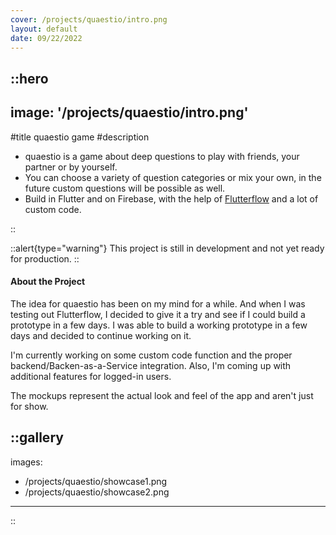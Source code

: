 ```yaml
---
cover: /projects/quaestio/intro.png
layout: default
date: 09/22/2022
---
```


::hero
---
image: '/projects/quaestio/intro.png'
---
#title
quaestio game
#description
- quaestio is a game about deep questions to play with friends, your partner or by yourself.
- You can choose a variety of question categories or mix your own, in the future custom questions will be possible as well.
- Build in Flutter and on Firebase, with the help of [Flutterflow](https://flutterflow.io) and a lot of custom code.

::

::alert{type="warning"}
This project is still in development and not yet ready for production.
::

<h4>About the Project</h4>

The idea for quaestio has been on my mind for a while. And when I was testing out Flutterflow, I decided to give it a try and see if I could build a prototype in a few days. I was able to build a working prototype in a few days and decided to continue working on it. 

I'm currently working on some custom code function and the proper backend/Backen-as-a-Service integration. Also, I'm coming up with additional features for logged-in users.

The mockups represent the actual look and feel of the app and aren't just for show.

::gallery
---
images:
- /projects/quaestio/showcase1.png
- /projects/quaestio/showcase2.png
---
::